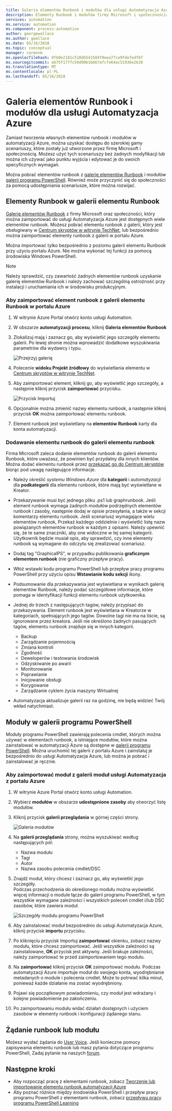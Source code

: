 ```yaml
---
title: Galeria elementów Runbook i modułów dla usługi Automatyzacja Azure
description: Elementy Runbook i modułów firmy Microsoft i społecznością są dostępne, można zainstalować i używać w środowisku usługi Automatyzacja Azure.  W tym artykule opisano, jak można dostęp do tych zasobów i do ich współtworzenia elementy runbook do galerii.
services: automation
ms.service: automation
ms.component: process-automation
author: georgewallace
ms.author: gwallace
ms.date: 03/16/2018
ms.topic: conceptual
manager: carmonm
ms.openlocfilehash: 8fb0e2181c518db541504f0eea77ce9fde7edf8f
ms.sourcegitcommit: eb75f177fc59d90b1b667afcfe64ac51936e2638
ms.translationtype: MT
ms.contentlocale: pl-PL
ms.lasthandoff: 05/16/2018
---
```

# <a name="runbook-and-module-galleries-for-azure-automation"></a>Galeria elementów Runbook i modułów dla usługi Automatyzacja Azure
Zamiast tworzenia własnych elementów runbook i modułów w automatyzacji Azure, można uzyskać dostępu do szerokiej gamy scenariuszy, które zostały już utworzone przez firmę Microsoft i społecznością.  Możesz użyć tych scenariuszy bez żadnych modyfikacji lub można ich używać jako punktu wyjścia i edytować je do swoich specyficznych wymagań.

Można pobrać elementów runbook z [galerię elementów Runbook](#runbooks-in-runbook-gallery) i modułów [galerii programu PowerShell](#modules-in-powerShell-gallery).  Również może przyczynić się do społeczności za pomocą udostępniania scenariusze, które można rozwijać.

## <a name="runbooks-in-runbook-gallery"></a>Elementy Runbook w galerii elementu Runbook
[Galerię elementów Runbook](http://gallery.technet.microsoft.com/scriptcenter/site/search?f\[0\].Type=RootCategory&f\[0\].Value=WindowsAzure&f\[1\].Type=SubCategory&f\[1\].Value=WindowsAzure_automation&f\[1\].Text=Automation) z firmy Microsoft oraz społeczności, który można zaimportować do usługi Automatyzacja Azure jest dostępnych wiele elementów runbook. Możesz pobrać elementu runbook z galerii, który jest obsługiwany w [Centrum skryptów w witrynie TechNet](https://gallery.technet.microsoft.com/scriptcenter/site/upload), lub bezpośrednio można zaimportować elementy runbook z galerii w portalu Azure.

Można importować tylko bezpośrednio z poziomu galerii elementu Runbook przy użyciu portalu Azure. Nie można wykonać tej funkcji za pomocą środowiska Windows PowerShell.

> [!NOTE]
> Należy sprawdzić, czy zawartość żadnych elementów runbook uzyskanie galerię elementów Runbook i należy zachować szczególną ostrożność przy instalacji i uruchamiania ich w środowisku produkcyjnym.
> 
> 

### <a name="to-import-a-runbook-from-the-runbook-gallery-with-the-azure-portal"></a>Aby zaimportować element runbook z galerii elementu Runbook w portalu Azure
1. W witrynie Azure Portal otwórz konto usługi Automation.
2. W obszarze **automatyzacji procesu**, kliknij **Galeria elementów Runbook**
3. Zlokalizuj mają i zaznacz go, aby wyświetlić jego szczegóły elementu galerii. Po lewej stronie można wprowadzić dodatkowe wyszukiwania parametrów dla wydawcy i typu.
   
    ![Przejrzyj galerię](media/automation-runbook-gallery/browse-gallery.png)
5. Polecenie **widoku Projekt źródłowy** do wyświetlania elementu w [Centrum skryptów w witrynie TechNet](http://gallery.technet.microsoft.com/).
6. Aby zaimportować element, kliknij go, aby wyświetlić jego szczegóły, a następnie kliknij przycisk **zaimportować** przycisku.
   
    ![Przycisk Importuj](media/automation-runbook-gallery/gallery-item-detail.png)
7. Opcjonalnie można zmienić nazwy elementu runbook, a następnie kliknij przycisk **OK** można zaimportować elementu runbook.
8. Element runbook jest wyświetlany na **elementów Runbook** karty dla konta automatyzacji.

### <a name="adding-a-runbook-to-the-runbook-gallery"></a>Dodawanie elementu runbook do galerii elementu runbook
Firma Microsoft zaleca dodanie elementów runbook do galerii elementu Runbook, które uważasz, że powinien być przydatny dla innych klientów.  Można dodać elementu runbook przez [przekazać go do Centrum skryptów](http://gallery.technet.microsoft.com/site/upload) biorąc pod uwagę następujące informacje.

* Należy określić *systemu Windows Azure* dla **kategorii** i *automatyzacji* dla **podkategorii** dla elementu runbook, które mają być wyświetlane w Kreator.  
* Przekazywanie musi być jednego pliku .ps1 lub graphrunbook.  Jeśli element runbook wymaga żadnych modułów podrzędnych elementów runbook i zasoby, następnie dodaj w opisie przesyłania, a także w sekcji komentarzy elementu runbook.  Jeśli scenariusz wymagające wielu elementów runbook, Przekaż każdego oddzielnie i wyświetlić listę nazw powiązanych elementów runbook w każdym z opisami. Należy upewnić się, że te same znaczniki, aby one widoczne w tej samej kategorii. Użytkownik będzie musiał opis, aby sprawdzić, czy inne elementy runbook są wymagane do odczytu się zrealizować scenariusz.
* Dodaj tag "GraphicalPS", w przypadku publikowania **graficznym elementem runbook** (nie graficzny przepływ pracy). 
* Włóż wstawki kodu programu PowerShell lub przepływ pracy programu PowerShell przy użyciu opisu **Wstawianie kodu sekcji** ikony.
* Podsumowanie dla przekazywania jest wyświetlana w wynikach galerię elementów Runbook, należy podać szczegółowe informacje, które pomaga w identyfikacji funkcji elementu runbook użytkownika.
* Jednej do trzech z następujących tagów, należy przypisać do przekazywania.  Element runbook jest wyświetlana w Kreatorze w kategoriach, spełniających jego tagów.  Dowolne tagi nie ma na liście, są ignorowane przez kreatora. Jeśli nie określono żadnych pasujących tagów, elementu runbook znajduje się w innych kategorii.
  
  * Backup
  * Zarządzanie pojemnością
  * Zmiana kontroli
  * Zgodność
  * Deweloperów i testowania środowisk
  * Odzyskiwanie po awarii
  * Monitorowanie
  * Poprawianie
  * Inicjowanie obsługi
  * Korygowanie
  * Zarządzanie cyklem życia maszyny Wirtualnej
* Automatyzacja aktualizuje galerii raz na godzinę, nie będą widzieć Twój wkład natychmiast.

## <a name="modules-in-powershell-gallery"></a>Moduły w galerii programu PowerShell
Moduły programu PowerShell zawierają polecenia cmdlet, których można używać w elementach runbook, a istniejące modułów, które można zainstalować w automatyzacji Azure są dostępne w [galerii programu PowerShell](http://www.powershellgallery.com).  Można uruchomić tej galerii z portalu Azure i zainstaluj je bezpośrednio do usługi Automatyzacja Azure, lub można je pobrać i zainstalować je ręcznie.  

### <a name="to-import-a-module-from-the-automation-module-gallery-with-the-azure-portal"></a>Aby zaimportować moduł z galerii moduł usługi Automatyzacja z portalu Azure
1. W witrynie Azure Portal otwórz konto usługi Automation.
2. Wybierz **modułów** w obszarze **udostępnione zasoby** aby otworzyć listę modułów.
4. Kliknij przycisk **galerii przeglądania** w górnej części strony.
   
    ![Galeria modułów](media/automation-runbook-gallery/modules-blade.png) <br>
5. Na **galerii przeglądania** strony, można wyszukiwać według następujących pól:
   
   * Nazwa modułu
   * Tagi
   * Autor
   * Nazwa zasobu polecenia cmdlet/DSC
6. Znajdź moduł, który chcesz i zaznacz go, aby wyświetlić jego szczegóły.  
   Podczas przechodzenia do określonego modułu można wyświetlić więcej informacji o module łącze do galerii programu PowerShell, w tym wszystkie wymagane zależności i wszystkich poleceń cmdlet i/lub DSC zasobów, które zawiera moduł.
   
    ![Szczegóły modułu programu PowerShell](media/automation-runbook-gallery/gallery-item-details-blade.png) <br>
7. Aby zainstalować moduł bezpośrednio do usługi Automatyzacja Azure, kliknij przycisk **importu** przycisku.
8. Po kliknięciu przycisk Importuj **zaimportować** okienku, zobacz nazwy modułu, które chcesz zaimportować. Jeśli wszystkie zależności są zainstalowane, **OK** przycisk jest aktywny. Jeśli brakuje zależności, należy zaimportować te przed zaimportowaniem tego modułu.
9. Na **zaimportować** kliknij przycisk **OK** zaimportować modułu. Podczas automatyzacji Azure importuje moduł do swojego konta, wyodrębnianie metadanych o module i polecenia cmdlet. Może to potrwać kilka minut, ponieważ każde działanie ma zostać wyodrębniony.
10. Pojawi się początkowym powiadomieniu, czy moduł jest wdrażany i kolejne powiadomienie po zakończeniu.
11. Po zaimportowaniu modułu widać działań dostępnych i użyciem zasobów w elementy runbook i konfiguracji żądanego stanu.

## <a name="requesting-a-runbook-or-module"></a>Żądanie runbook lub modułu
Możesz wysłać żądania do [User Voice](https://feedback.azure.com/forums/246290-azure-automation/).  Jeśli konieczne pomocy zapisywania elementu runbook lub masz pytania dotyczące programu PowerShell, Zadaj pytanie na naszych [forum](http://social.msdn.microsoft.com/Forums/windowsazure/en-US/home?forum=azureautomation&filter=alltypes&sort=lastpostdesc).

## <a name="next-steps"></a>Następne kroki
* Aby rozpocząć pracę z elementami runbook, zobacz [Tworzenie lub importowanie elementu runbook automatyzacji Azure](automation-creating-importing-runbook.md)
* Aby poznać różnice między środowiska PowerShell i przepływ pracy programu PowerShell z elementami runbook, zobacz [przepływu pracy programu PowerShell Learning](automation-powershell-workflow.md)


